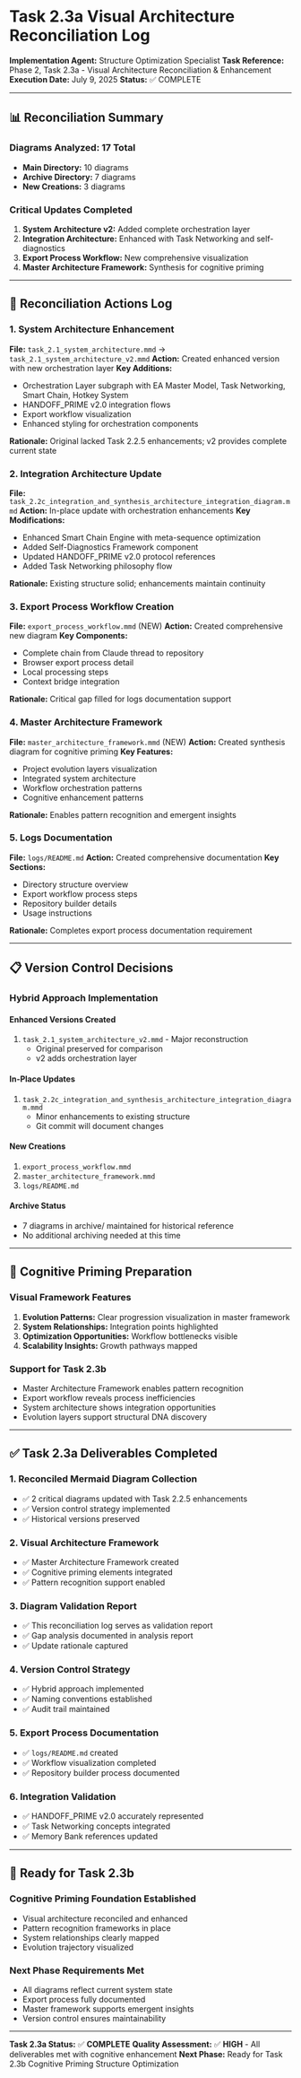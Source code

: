 # Task 2.3a Visual Architecture Reconciliation Log

**Implementation Agent:** Structure Optimization Specialist
**Task Reference:** Phase 2, Task 2.3a - Visual Architecture Reconciliation & Enhancement
**Execution Date:** July 9, 2025
**Status:** ✅ COMPLETE

---

## 📊 Reconciliation Summary

### Diagrams Analyzed: 17 Total
- **Main Directory:** 10 diagrams
- **Archive Directory:** 7 diagrams
- **New Creations:** 3 diagrams

### Critical Updates Completed
1. **System Architecture v2:** Added complete orchestration layer
2. **Integration Architecture:** Enhanced with Task Networking and self-diagnostics
3. **Export Process Workflow:** New comprehensive visualization
4. **Master Architecture Framework:** Synthesis for cognitive priming

---

## 🔧 Reconciliation Actions Log

### 1. System Architecture Enhancement
**File:** `task_2.1_system_architecture.mmd` → `task_2.1_system_architecture_v2.mmd`
**Action:** Created enhanced version with new orchestration layer
**Key Additions:**
- Orchestration Layer subgraph with EA Master Model, Task Networking, Smart Chain, Hotkey System
- HANDOFF_PRIME v2.0 integration flows
- Export workflow visualization
- Enhanced styling for orchestration components

**Rationale:** Original lacked Task 2.2.5 enhancements; v2 provides complete current state

### 2. Integration Architecture Update
**File:** `task_2.2c_integration_and_synthesis_architecture_integration_diagram.mmd`
**Action:** In-place update with orchestration enhancements
**Key Modifications:**
- Enhanced Smart Chain Engine with meta-sequence optimization
- Added Self-Diagnostics Framework component
- Updated HANDOFF_PRIME v2.0 protocol references
- Added Task Networking philosophy flow

**Rationale:** Existing structure solid; enhancements maintain continuity

### 3. Export Process Workflow Creation
**File:** `export_process_workflow.mmd` (NEW)
**Action:** Created comprehensive new diagram
**Key Components:**
- Complete chain from Claude thread to repository
- Browser export process detail
- Local processing steps
- Context bridge integration

**Rationale:** Critical gap filled for logs documentation support

### 4. Master Architecture Framework
**File:** `master_architecture_framework.mmd` (NEW)
**Action:** Created synthesis diagram for cognitive priming
**Key Features:**
- Project evolution layers visualization
- Integrated system architecture
- Workflow orchestration patterns
- Cognitive enhancement patterns

**Rationale:** Enables pattern recognition and emergent insights

### 5. Logs Documentation
**File:** `logs/README.md`
**Action:** Created comprehensive documentation
**Key Sections:**
- Directory structure overview
- Export workflow process steps
- Repository builder details
- Usage instructions

**Rationale:** Completes export process documentation requirement

---

## 📋 Version Control Decisions

### Hybrid Approach Implementation

#### Enhanced Versions Created
1. `task_2.1_system_architecture_v2.mmd` - Major reconstruction
   - Original preserved for comparison
   - v2 adds orchestration layer

#### In-Place Updates
1. `task_2.2c_integration_and_synthesis_architecture_integration_diagram.mmd`
   - Minor enhancements to existing structure
   - Git commit will document changes

#### New Creations
1. `export_process_workflow.mmd`
2. `master_architecture_framework.mmd`
3. `logs/README.md`

#### Archive Status
- 7 diagrams in archive/ maintained for historical reference
- No additional archiving needed at this time

---

## 🎯 Cognitive Priming Preparation

### Visual Framework Features
1. **Evolution Patterns:** Clear progression visualization in master framework
2. **System Relationships:** Integration points highlighted
3. **Optimization Opportunities:** Workflow bottlenecks visible
4. **Scalability Insights:** Growth pathways mapped

### Support for Task 2.3b
- Master Architecture Framework enables pattern recognition
- Export workflow reveals process inefficiencies
- System architecture shows integration opportunities
- Evolution layers support structural DNA discovery

---

## ✅ Task 2.3a Deliverables Completed

### 1. Reconciled Mermaid Diagram Collection
- ✅ 2 critical diagrams updated with Task 2.2.5 enhancements
- ✅ Version control strategy implemented
- ✅ Historical versions preserved

### 2. Visual Architecture Framework
- ✅ Master Architecture Framework created
- ✅ Cognitive priming elements integrated
- ✅ Pattern recognition support enabled

### 3. Diagram Validation Report
- ✅ This reconciliation log serves as validation report
- ✅ Gap analysis documented in analysis report
- ✅ Update rationale captured

### 4. Version Control Strategy
- ✅ Hybrid approach implemented
- ✅ Naming conventions established
- ✅ Audit trail maintained

### 5. Export Process Documentation
- ✅ `logs/README.md` created
- ✅ Workflow visualization completed
- ✅ Repository builder process documented

### 6. Integration Validation
- ✅ HANDOFF_PRIME v2.0 accurately represented
- ✅ Task Networking concepts integrated
- ✅ Memory Bank references updated

---

## 🚀 Ready for Task 2.3b

### Cognitive Priming Foundation Established
- Visual architecture reconciled and enhanced
- Pattern recognition frameworks in place
- System relationships clearly mapped
- Evolution trajectory visualized

### Next Phase Requirements Met
- All diagrams reflect current system state
- Export process fully documented
- Master framework supports emergent insights
- Version control ensures maintainability

---

**Task 2.3a Status:** ✅ **COMPLETE**
**Quality Assessment:** ✅ **HIGH** - All deliverables met with cognitive enhancement
**Next Phase:** Ready for Task 2.3b Cognitive Priming Structure Optimization
